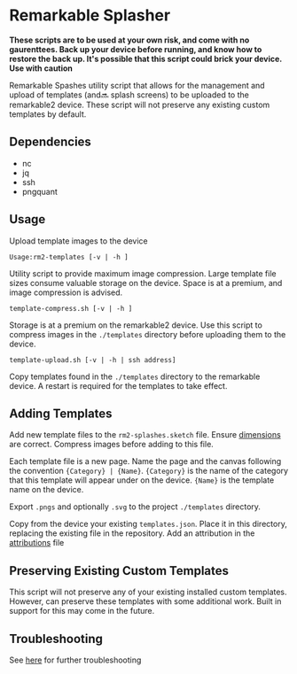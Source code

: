 # Remarkable Splasher

**These scripts are to be used at your own risk, and come with no gaurenttees. Back up your device before running, and know how to restore the back up. It's possible that this script could brick your device. Use with caution**

Remarkable Spashes utility script that allows for the management and upload of templates (and:soon: splash screens) to be uploaded to the remarkable2 device. These script will not preserve any existing custom templates by default. 

## Dependencies

- nc
- jq
- ssh
- pngquant
## Usage

Upload template images to the device

`Usage:rm2-templates [-v | -h ]`

Utility script to provide maximum image compression. Large template file sizes consume valuable storage on the device. Space is at a premium, and image compression is advised.

`template-compress.sh [-v | -h ]`

Storage is at a premium on the remarkable2 device. Use this script to
compress images in the `./templates` directory before uploading them to the device.

`template-upload.sh [-v | -h | ssh address]`

Copy templates found in the `./templates` directory to the remarkable device. A restart is required for the templates to take effect.
## Adding Templates

Add new template files to the `rm2-splashes.sketch` file. Ensure [dimensions](https://remarkablewiki.com/tips/templates) are correct. Compress images before adding to this file. 

Each template file is a new page. Name the page and the canvas following the convention `{Category} | {Name}`. `{Category}` is the name of the category that this template will appear under on the device. `{Name}` is the template name on the device.

Export `.pngs` and optionally `.svg` to the project `./templates` directory.

Copy from the device your existing `templates.json`. Place it in this directory, replacing the existing file in the repository. Add an attribution in the [attributions](attribution.md) file
## Preserving Existing Custom Templates
This script will not preserve any of your existing installed custom templates. However, can preserve these templates with some additional work. Built in support for this may come in the future.
## Troubleshooting

See [here](https://remarkablewiki.com/tips/templates) for further troubleshooting 
